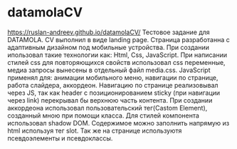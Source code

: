 # datamolaCV
https://ruslan-andreev.github.io/datamolaCV/
Тестовое задание для DATAMOLA. СV выполнил в виде landing page. Страница разработанна с адаптивным дизайном под мобильные устройства.
При создании ипользовал такие технологии как: Html, Css, JavaScript. При написании стилей css для повторяющихся свойств использовал css переменные, 
медиа запросы вынесены в отдельный файл media.css.
JavaScript применял для:
анимации мобильного меню, навигации по странице, работа слайдера, аккордеон. Навигацию по странице реализовывал через JS, так как header c позиционированием sticky
(при навигации через link) перекрывал бы верхнюю часть контента.
При создании аккордеона использовал пользовательский тег(Castom Element), созданный мною при помощи класса. Для стилей компонента использовал shadow DOM.
Содержимое можно заполнить напрямую из html используя тег slot. Так же на странице используютя псевдоэлементы и псевдоклассы.
